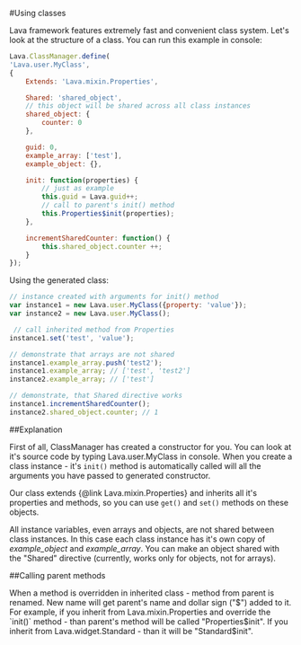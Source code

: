 
#Using classes

Lava framework features extremely fast and convenient class system. Let's look at the structure of a class.
You can run this example in console:

```javascript
Lava.ClassManager.define(
'Lava.user.MyClass',
{
	Extends: 'Lava.mixin.Properties',

	Shared: 'shared_object',
	// this object will be shared across all class instances
	shared_object: {
		counter: 0
	},

	guid: 0,
	example_array: ['test'],
	example_object: {},

	init: function(properties) {
		// just as example
		this.guid = Lava.guid++;
		// call to parent's init() method
		this.Properties$init(properties);
	},

	incrementSharedCounter: function() {
		this.shared_object.counter ++;
	}
});
```

Using the generated class:

```javascript
// instance created with arguments for init() method
var instance1 = new Lava.user.MyClass({property: 'value'});
var instance2 = new Lava.user.MyClass();

 // call inherited method from Properties
instance1.set('test', 'value');

// demonstrate that arrays are not shared
instance1.example_array.push('test2');
instance1.example_array; // ['test', 'test2']
instance2.example_array; // ['test']

// demonstrate, that Shared directive works
instance1.incrementSharedCounter();
instance2.shared_object.counter; // 1
```

##Explanation

First of all, ClassManager has created a constructor for you. You can look at it's source code by typing
<str>Lava.user.MyClass</str> in console. When you create a class instance - it's `init()` method is automatically called
will all the arguments you have passed to generated constructor.

Our class extends {@link Lava.mixin.Properties} and inherits all it's properties and methods, so you can
use `get()` and `set()` methods on these objects.

All instance variables, even arrays and objects, are not shared between class instances. In this case each class instance
has it's own copy of <var>example_object</var> and <var>example_array</var>. You can make an object shared with the
"Shared" directive (currently, works only for objects, not for arrays).

##Calling parent methods

When a method is overridden in inherited class - method from parent is renamed.
New name will get parent's name and dollar sign ("$") added to it.
For example, if you inherit from Lava.mixin.Properties and override the `init()` method -
than parent's method will be called "Properties$init". If you inherit from Lava.widget.Standard -
than it will be "Standard$init".
